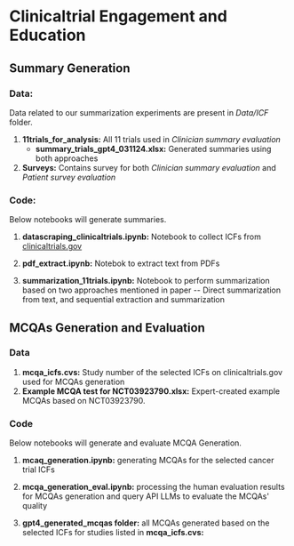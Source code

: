 # Clinicaltrial Engagement and Education

## Summary Generation
### Data:
Data related to our summarization experiments are present in *Data/ICF* folder.
1. **11trials_for_analysis:** All 11 trials used in *Clinician summary evaluation*
    - **summary_trials_gpt4_031124.xlsx:** Generated summaries using both approaches
2. **Surveys:** Contains survey for both *Clinician summary evaluation* and *Patient survey evaluation*

### Code:
Below notebooks will generate summaries.
1. **datascraping_clinicaltrials.ipynb:** Notebook to collect ICFs from [clinicaltrials.gov](https://clinicaltrials.gov/)

2. **pdf_extract.ipynb:** Notebok to extract text from PDFs

3. **summarization_11trials.ipynb:** Notebook to perform summarization based on two approaches mentioned in paper -- Direct summarization from text, and sequential extraction and summarization

## MCQAs Generation and Evaluation
### Data
1. **mcqa_icfs.cvs:** Study number of the selected ICFs on clinicaltrials.gov used for MCQAs generation
2. **Example MCQA test for NCT03923790.xlsx:** Expert-created example MCQAs based on NCT03923790.


### Code
Below notebooks will generate and evaluate MCQA Generation.
1. **mcaq_generation.ipynb:** generating MCQAs for the selected cancer trial ICFs

2. **mcqa_generation_eval.ipynb:** processing the human evaluation results for MCQAs generation and query API LLMs to evaluate the MCQAs' quality

3. **gpt4_generated_mcqas folder:** all MCQAs generated based on the selected ICFs for studies listed in **mcqa_icfs.cvs:**
